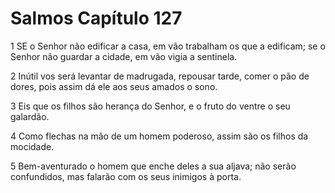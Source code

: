 # Salmos Capítulo 127

1	SE o Senhor não edificar a casa, em vão trabalham os que a edificam; se o Senhor não guardar a cidade, em vão vigia a sentinela.

2	Inútil vos será levantar de madrugada, repousar tarde, comer o pão de dores, pois assim dá ele aos seus amados o sono.

3	Eis que os filhos são herança do Senhor, e o fruto do ventre o seu galardão.

4	Como flechas na mão de um homem poderoso, assim são os filhos da mocidade.

5	Bem-aventurado o homem que enche deles a sua aljava; não serão confundidos, mas falarão com os seus inimigos à porta.

